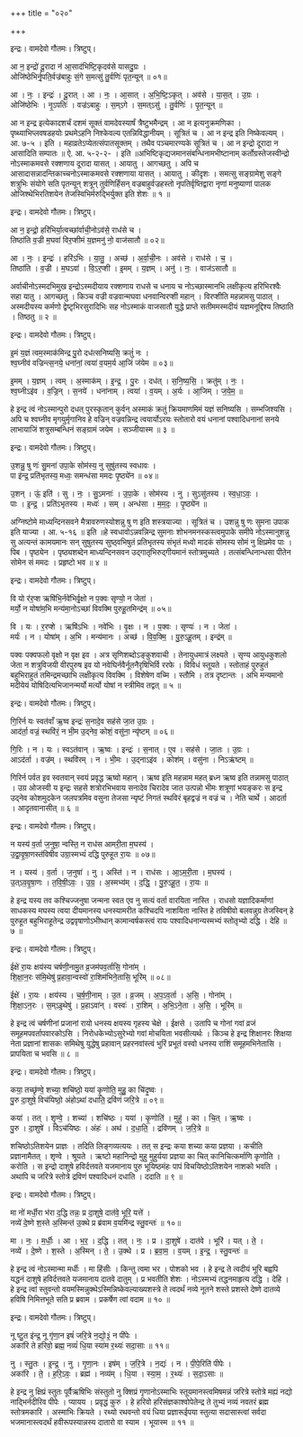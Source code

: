 +++
title = "०२०"

+++


इन्द्रः। वामदेवो गौतमः। त्रिष्टुप्।

आ न॒ इन्द्रो॑ दू॒रादा न॑ आ॒साद॑भिष्टि॒कृदव॑से यासदु॒ग्रः ।  
ओजि॑ष्ठेभिर्नृ॒पति॒र्वज्र॑बाहुः सं॒गे स॒मत्सु॑ तु॒र्वणिः॑ पृत॒न्यून् ॥ ०१॥

आ । नः॒ । इन्द्रः॑ । दू॒रात् । आ । नः॒ । आ॒सात् । अ॒भि॒ष्टि॒ऽकृत् । अव॑से । या॒स॒त् । उ॒ग्रः ।  
ओजि॑ष्ठेभिः । नृ॒ऽपतिः॑ । वज्र॑ऽबाहुः । स॒म्ऽगे । स॒मत्ऽसु॑ । तु॒र्वणिः॑ । पृ॒त॒न्यून् ॥

आ न इन्द्र इत्येकादशर्चं दशमं सूक्तं वामदेवस्यार्षं त्रैष्टुभमैन्द्रम् । आ न इत्यनुक्रमणिका । पृष्थ्याभिप्लवषडहयोः प्रथमेऽहनि निश्केवल्य एतन्निविद्धानीयम् । सूत्रितं च । आ न इन्द्र इति निष्केवल्यम् । आ. ७-५ । इति । महाव्रतेऽप्येतत्संपातसूक्तम् । तथैव पञ्चमारण्यके सूत्रितं च । आ न इन्द्रो दूरादा न आसादिति सम्पातः ॥ ऐ. आ. ५-२-२- । इति ॥अभिष्टिकृद्यजमानसंबन्धिनामभीष्टानाम् कर्तोग्रस्तेजस्वीन्द्रो नोऽस्माकमवसे रक्शणाय दूरादा यासत् । आयातु । आगच्छतु । अपि च आसादासन्नादन्तिकाच्चनोऽस्माकमवसे रक्शणाया यासत् । आयातु । कीदृशः । समत्सु सङ्ग्रामेशु सङ्गे शत्रुभिः संयोगे सति पृतन्यून् शत्रून् तुर्वणिर्हिंसन् वज्रबाहुर्वज्रहस्तो नृपतिर्वृष्तिद्वारा नृणां मनुष्याणां पालक ओजिश्थेभिरतिशयेन तेजस्विभिर्मरुद्भिर्युक्त इति शेशः ॥ १ ॥

इन्द्रः। वामदेवो गौतमः। त्रिष्टुप्।

आ न॒ इन्द्रो॒ हरि॑भिर्या॒त्वच्छा॑र्वाची॒नोऽव॑से॒ राध॑से च ।  
तिष्ठा॑ति व॒ज्री म॒घवा॑ विर॒प्शीमं य॒ज्ञमनु॑ नो॒ वाज॑सातौ ॥ ०२॥

आ । नः॒ । इन्द्रः॑ । हरि॑ऽभिः । या॒तु॒ । अच्छ॑ । अ॒र्वा॒ची॒नः । अव॑से । राध॑से । च॒ ।  
तिष्ठा॑ति । व॒ज्री । म॒घऽवा॑ । वि॒ऽर॒प्शी । इ॒मम् । य॒ज्ञम् । अनु॑ । नः॒ । वाज॑ऽसातौ ॥

अर्वाचीनोऽस्मदभिमुख इन्द्रोऽस्मदीयाय रक्शणाय राधसे च धनाय च नोऽच्छास्मानभि लक्षीकृत्य हरिभिरश्वैः सहा यातु । आगच्छतु । किञ्च वज्री वज्रवान्मघवा धनवान्विरप्शी महान् । विरप्शीति महन्नामसु पाठात् । अस्मदीयस्य कर्मणो द्वेष्टृभिरसुरादिभिः सह नोऽस्माकं वाजसातौ युद्धे प्राप्ते सतीममस्मदीयं यज्ञमनूद्दिश्य तिष्ठाति । तिष्ठतु ॥ २ ॥

इन्द्रः। वामदेवो गौतमः। त्रिष्टुप्।

इ॒मं य॒ज्ञं त्वम॒स्माक॑मिन्द्र पु॒रो दध॑त्सनिष्यसि॒ क्रतुं॑ नः ।  
श्व॒घ्नीव॑ वज्रिन्त्स॒नये॒ धना॑नां॒ त्वया॑ व॒यम॒र्य आ॒जिं ज॑येम ॥ ०३॥

इ॒मम् । य॒ज्ञम् । त्वम् । अ॒स्माक॑म् । इ॒न्द्र॒ । पु॒रः । दध॑त् । स॒नि॒ष्य॒सि॒ । क्रतु॑म् । नः॒ ।  
श्व॒घ्नीऽइ॑व । व॒ज्रि॒न् । स॒नये॑ । धना॑नाम् । त्वया॑ । व॒यम् । अ॒र्यः । आ॒जिम् । ज॒ये॒म॒ ॥

हे इन्द्र त्वं नोऽस्मान्पुरो दधत् पुरस्कृतान् कुर्वन् अस्माकं क्रतुं क्रियमाणमिमं यज्ञं सनिष्यसि । सम्भजिश्यसि । अपि च श्वघ्नीव मृगयुर्मृगानिव हे वज्रिन् वज्रवन्निन्द्र त्वयार्योऽरयः स्तोतारो वयं धनानां पश्वादिधनानां सनये लाभायाजिं शत्रुसम्बन्धिनं सङ्ग्रामं जयेम । सञ्जीयास्म ॥ ३ ॥

इन्द्रः। वामदेवो गौतमः। त्रिष्टुप्।

उ॒शन्नु॒ षु णः॑ सु॒मना॑ उपा॒के सोम॑स्य॒ नु सुषु॑तस्य स्वधावः ।  
पा इ॑न्द्र॒ प्रति॑भृतस्य॒ मध्वः॒ समन्ध॑सा ममदः पृ॒ष्ठ्ये॑न ॥ ०४॥

उ॒शन् । ऊं॒ इति॑ । सु । नः॒ । सु॒ऽमनाः॑ । उ॒पा॒के । सोम॑स्य । नु । सुऽसु॑तस्य । स्व॒धा॒ऽवः॒ ।  
पाः । इ॒न्द्र॒ । प्रति॑ऽभृतस्य । मध्वः॑ । सम् । अन्ध॑सा । म॒म॒दः॒ । पृ॒ष्ठ्ये॑न ॥

अग्निष्टोमे माध्यन्दिनसवने मैत्रावरुणस्योशन्नु षु ण इति शस्त्रयाज्या । सूत्रितं च । उशन्नु षु णः सुमना उपाक इति याज्या । आ. ५-१६ ॥ इति ॥हे स्वधावोऽन्नवन्निन्द्र सुमनाः शोभनमनस्कस्त्वमुपाके समीपे नोऽस्मानुशन्नु सु अत्यन्तं कामयमानः सन् सुषुतस्य सुष्ठ्वभिषुतं प्रतिभृतस्य संभृतं मध्वो मादकं सोमस्य सोमं नु क्षिप्रमेव पाः । पिब । पृष्ठ्येन । पृष्ठ्यशब्देन माध्यन्दिनसवन उद्गातृभिरुद्गीयमानं स्तोत्रमुच्यते । तत्संबन्धिनान्धसा पीतेन सोमेन सं ममदः । प्रहृष्टो भव ॥ ४ ॥

इन्द्रः। वामदेवो गौतमः। त्रिष्टुप्।

वि यो र॑र॒प्श ऋषि॑भि॒र्नवे॑भिर्वृ॒क्षो न प॒क्वः सृण्यो॒ न जेता॑ ।  
मर्यो॒ न योषा॑म॒भि मन्य॑मा॒नोऽच्छा॑ विवक्मि पुरुहू॒तमिन्द्र॑म् ॥ ०५॥

वि । यः । र॒रप्शे । ऋषि॑ऽभिः । नवे॑भिः । वृ॒क्षः । न । प॒क्वः । सृण्यः॑ । न । जेता॑ ।  
मर्यः॑ । न । योषा॑म् । अ॒भि । मन्य॑मानः । अच्छ॑ । वि॒व॒क्मि॒ । पु॒रु॒ऽहू॒तम् । इन्द्र॑म् ॥

पक्वः पक्वफलो वृक्षो न वृक्ष इव । अत्र सृणिशब्दोऽङ्कुशवाची । तेनायुधमात्रं लक्ष्यते । सृण्य आयुधकुशलो जेता न शत्रुविजयी वीरपुरुष इव यो नवेघिर्नवैर्नूतनैरृषिभिर्वि ररफे । विविधं स्तूयते । स्तोताहं पुरुहुतं बहुभिराहुतं तमिन्द्रमच्छाभि लक्षीकृत्य विवक्मि । विशेषेण वच्मि । स्तौमि । तत्र दृष्टान्तः । अभि मन्यमानो मदीयेयं योषिदित्यभिजानन्मर्यो मर्त्यो योषां न स्त्रीमिव तद्वत् ॥ ५ ॥

इन्द्रः। वामदेवो गौतमः। त्रिष्टुप्।

गि॒रिर्न यः स्वत॑वाँ ऋ॒ष्व इन्द्रः॑ स॒नादे॒व सह॑से जा॒त उ॒ग्रः ।  
आद॑र्ता॒ वज्रं॒ स्थवि॑रं॒ न भी॒म उ॒द्नेव॒ कोशं॒ वसु॑ना॒ न्यृ॑ष्टम् ॥ ०६॥

गि॒रिः । न । यः । स्वऽत॑वान् । ऋ॒ष्वः । इन्द्रः॑ । स॒नात् । ए॒व । सह॑से । जा॒तः । उ॒ग्रः ।  
आऽद॑र्ता । वज्र॑म् । स्थवि॑रम् । न । भी॒मः । उ॒द्नाऽइ॑व । कोश॑म् । वसु॑ना । निऽऋ॑ष्टम् ॥

गिरिर्न पर्वत इव स्वतवान् स्वयं प्रवृद्ध ऋष्वो महान् । ऋष्व इति महन्नाम महत् ब्रध्न ऋष्व इति तन्नामसु पाठात् । उग्र ओजस्वी य इन्द्रः सहसे शत्रोरभिभवाय सनादेव चिरादेव जात उत्पन्नो भीमः शत्रूणां भयङ्करः स इन्द्र उद्नेव कोशमुदकेन जलपत्रमिव वसुना तेजसा न्यृष्टं निगतं स्थविरं बृहद्वज्रं न वज्रं च । नेति चार्थे । आदर्ता । आदृतवानासीत् ॥ ६ ॥

इन्द्रः। वामदेवो गौतमः। त्रिष्टुप्।

न यस्य॑ व॒र्ता ज॒नुषा॒ न्वस्ति॒ न राध॑स आमरी॒ता म॒घस्य॑ ।  
उ॒द्वा॒वृ॒षा॒णस्त॑विषीव उग्रा॒स्मभ्यं॑ दद्धि पुरुहूत रा॒यः ॥ ०७॥

न । यस्य॑ । व॒र्ता । ज॒नुषा॑ । नु । अस्ति॑ । न । राध॑सः । आ॒ऽम॒री॒ता । म॒घस्य॑ ।  
उ॒त्ऽव॒वृ॒षा॒णः । त॒वि॒षी॒ऽवः॒ । उ॒ग्र॒ । अ॒स्मभ्य॑म् । द॒द्धि॒ । पु॒रु॒ऽहू॒त॒ । रा॒यः ॥

हे इन्द्र यस्य तव कश्चिज्जनुषा जन्मना स्वत एव नु सत्यं वर्ता वारयिता नास्ति । राधसो यज्ञादिकर्माणां साधकस्य मघस्य त्वया दीयमानस्य धनस्यामरीत कश्चिदपि नाशयिता नास्ति हे तविषीवो बलवन्नुग्र तेजस्विन् हे पुरुहूत बहुभिराहूतेन्द्र उद्ववृषाणोऽभीष्धान् कामान्वर्षकस्त्वं रायः पश्वादिधनान्यस्मभ्यं स्तोतृभ्यो दद्धि । देहि ॥ ७ ॥

इन्द्रः। वामदेवो गौतमः। त्रिष्टुप्।

ईक्षे॑ रा॒यः क्षय॑स्य चर्षणी॒नामु॒त व्र॒जम॑पव॒र्तासि॒ गोना॑म् ।  
शि॒क्षा॒न॒रः स॑मि॒थेषु॑ प्र॒हावा॒न्वस्वो॑ रा॒शिम॑भिने॒तासि॒ भूरि॑म् ॥ ०८॥

ईक्षे॑ । रा॒यः । क्षय॑स्य । च॒र्ष॒णी॒नाम् । उ॒त । व्र॒जम् । अ॒प॒ऽव॒र्ता । अ॒सि॒ । गोना॑म् ।  
शि॒क्षा॒ऽन॒रः । स॒म्ऽइ॒थेषु॑ । प्र॒हाऽवा॑न् । वस्वः॑ । रा॒शिम् । अ॒भि॒ऽने॒ता । अ॒सि॒ । भूरि॑म् ॥

हे इन्द्र त्वं चर्षणीनां प्रजानां रायो धनस्य क्षयस्य गृहस्य चेक्षे । ईक्षसे । उतापि च गोनां गवां व्रजं समूहमपवर्तापवारकोऽसि । निरोधकेभ्योऽसुरेभ्यो गवां मोचयिता भवसीत्यर्थः । किञ्च हे इन्द्र शिक्षानरः शिक्षया नेता प्रज्ञानां शासकः समिथेषु युद्धेषु प्रहावान् प्रहरनवांस्त्वं भुरिं प्रभूतं वस्वो धनस्य राशिं समूहमभिनेतासि । प्रापयिता च भवसि ॥ ८ ॥

इन्द्रः। वामदेवो गौतमः। त्रिष्टुप्।

कया॒ तच्छृ॑ण्वे॒ शच्या॒ शचि॑ष्ठो॒ यया॑ कृ॒णोति॒ मुहु॒ का चि॑दृ॒ष्वः ।  
पु॒रु दा॒शुषे॒ विच॑यिष्ठो॒ अंहोऽथा॑ दधाति॒ द्रवि॑णं जरि॒त्रे ॥ ०९॥

कया॑ । तत् । शृ॒ण्वे॒ । शच्या॑ । शचि॑ष्ठः । यया॑ । कृ॒णोति॑ । मुहु॑ । का । चि॒त् । ऋ॒ष्वः ।  
पु॒रु । दा॒शुषे॑ । विऽच॑यिष्ठः । अंहः॑ । अथ॑ । द॒धा॒ति॒ । द्रवि॑णम् । ज॒रि॒त्रे ॥

शचिष्ठोऽतिशयेन प्राज्ञः । तदिति लिङ्गव्यत्ययः । तत् स इन्द्रः कया शच्या कया प्रज्ञया । कचीति प्रज्ञानामैतत् । शृण्वे । श्रूयते । ऋष्टो महानिन्द्रो मुहु मुहुर्यया प्रज्ञया का चित् कानिचित्कर्माणि कृणोति । करोति । स इन्द्रो दाशुषे हविर्दत्तवते यजमानाय पुरु भूयिष्ठमंहः पापं विचयिष्ठोऽतिशयेन नाशको भवति । अथापि च जरित्रे स्तोत्रे द्रविणं पश्वादिधनं दधाति । ददाति ॥ ९ ॥

इन्द्रः। वामदेवो गौतमः। त्रिष्टुप्।

मा नो॑ मर्धी॒रा भ॑रा द॒द्धि तन्नः॒ प्र दा॒शुषे॒ दात॑वे॒ भूरि॒ यत्ते॑ ।  
नव्ये॑ दे॒ष्णे श॒स्ते अ॒स्मिन्त॑ उ॒क्थे प्र ब्र॑वाम व॒यमि॑न्द्र स्तु॒वन्तः॑ ॥ १०॥

मा । नः॒ । म॒र्धीः॒ । आ । भ॒र॒ । द॒द्धि । तत् । नः॒ । प्र । दा॒शुषे॑ । दात॑वे । भूरि॑ । यत् । ते॒ ।  
नव्ये॑ । दे॒ष्णे । श॒स्ते । अ॒स्मिन् । ते॒ । उ॒क्थे । प्र । ब्र॒वा॒म॒ । व॒यम् । इ॒न्द्र॒ । स्तु॒वन्तः॑ ॥

हे इन्द्र त्वं नोऽस्मान्मा मर्धीः । मा हिंसीः । किन्तु त्वमा भर । पोशको भव । हे इन्द्र ते त्वदीयं भूरि बह्वपि यद्धनं दाशुषे हविर्दत्तवते यजमानाय दातवे दातुम् । प्र भवतीति शेशः । नोऽस्मभ्यं तद्धनमाहृत्य दद्धि । देहि । हे इन्द्र त्वां स्तुवन्तो वयमस्मिन्नुक्थेऽस्मिन्निष्केवल्याख्यशस्त्रे ते त्वदर्थं नव्ये नूतने शस्ते प्रशस्ते देष्णे दातव्ये हविषि निमित्तभूते सति प्र ब्रवाम । प्रकर्षेण त्वां वदाम ॥ १० ॥

इन्द्रः। वामदेवो गौतमः। त्रिष्टुप्।

नू ष्टु॒त इ॑न्द्र॒ नू गृ॑णा॒न इषं॑ जरि॒त्रे न॒द्यो॒३॒॑ न पी॑पेः ।  
अका॑रि ते हरिवो॒ ब्रह्म॒ नव्यं॑ धि॒या स्या॑म र॒थ्यः॑ सदा॒साः ॥ ११॥

नु । स्तु॒तः । इ॒न्द्र॒ । नु । गृ॒णा॒नः । इष॑म् । ज॒रि॒त्रे । न॒द्यः॑ । न । पी॒पे॒रिति॑ पीपेः ।  
अका॑रि । ते॒ । ह॒रि॒ऽवः॒ । ब्रह्म॑ । नव्य॑म् । धि॒या । स्या॒म॒ । र॒थ्यः॑ । स॒दा॒ऽसाः ॥

हे इन्द्र नु क्षिप्रं स्तुतः पूर्वैऋषिभिः संस्तुतो नु क्शिप्रं गृणानोऽस्माभिः स्तूयमानस्त्वमिषमन्नं जरित्रे स्तोत्रे मह्यं नद्यो नाद्भिर्नदीरिव पीपेः । प्यायय । प्रवृद्धं कुरु । हे हरिवो हरिसंज्ञकाश्वोपेतेन्द्र ते तुभ्यं नव्यं नवतरं ब्रह्म स्तोत्रमकारि । अस्माभिः क्रियते । रथ्यो रथवन्तो वयं धिया प्रज्ञारूईपया स्तुत्या सदासास्त्वां सर्वदा भजमानास्त्वदर्थं हवीरूपस्यान्नस्य दातारो वा स्याम । भूयास्म ॥ ११ ॥